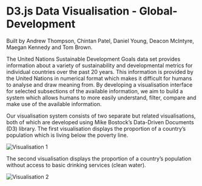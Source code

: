 # D3.js Data Visualisation - Global-Development
Built by Andrew Thompson, Chintan Patel, Daniel Young, Deacon McIntyre, Maegan Kennedy and Tom Brown.

The United Nations Sustainable Development Goals data set provides information about a variety of sustainability and developmental metrics for individual countries over the past 20 years. This information is provided by the United Nations in numerical format which makes it difficult for humans to analyse and draw meaning from. By developing a visualisation interface for selected subsections of the available information, we aim to build a system which allows humans to more easily understand, filter, compare and make use of the available information.

Our visualisation system consists of two separate but related visualisations, both of which are developed using Mike Bostock’s Data-Driven Documents (D3) library. The first visualisation displays the proportion of a country’s population which is living below the poverty line. 

![Visualisation 1](http://url/to/img.png)

The second visualisation displays the proportion of a country’s population without access to basic drinking services (clean water).

![Visualisation 2](http://url/to/img.png)
